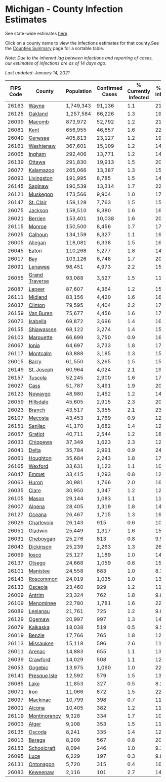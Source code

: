 # Michigan - County Infection Estimates

See state-wide estimates [here](/infections/us-mi).

Click on a county name to view the infections estimates for that county.See the [Counties Summary](/infections/summary-counties) page for a sortable table.

*Note: Due to the inherent lag between infections and reporting of cases, our estimates of infections are as of 14 days ago.*

*Last updated: January 14, 2021*

|   FIPS Code |                           County |   Population |   Confirmed Cases |   % Currently Infected |   % Total Infected |
|-------------|----------------------------------|--------------|-------------------|------------------------|--------------------|
|       26163 |                   [Wayne](wayne) |    1,749,343 |            91,136 |                    1.1 |               21.5 |
|       26125 |               [Oakland](oakland) |    1,257,584 |            66,226 |                    1.3 |               19.6 |
|       26099 |                 [Macomb](macomb) |      873,972 |            52,792 |                    1.2 |               21.6 |
|       26081 |                     [Kent](kent) |      656,955 |            46,657 |                    1.6 |               22.1 |
|       26049 |               [Genesee](genesee) |      405,813 |            23,127 |                    1.2 |               19.2 |
|       26161 |           [Washtenaw](washtenaw) |      367,601 |            15,109 |                    1.2 |               14.1 |
|       26065 |                 [Ingham](ingham) |      292,406 |            13,771 |                    1.2 |               14.6 |
|       26139 |                 [Ottawa](ottawa) |      291,830 |            19,913 |                    1.5 |               20.5 |
|       26077 |           [Kalamazoo](kalamazoo) |      265,066 |            13,387 |                    1.3 |               15.5 |
|       26093 |         [Livingston](livingston) |      191,995 |             8,785 |                    1.5 |               14.6 |
|       26145 |               [Saginaw](saginaw) |      190,539 |            13,314 |                    1.7 |               22.3 |
|       26121 |             [Muskegon](muskegon) |      173,566 |             9,904 |                    1.0 |               17.7 |
|       26147 |           [St. Clair](st.-clair) |      159,128 |             7,763 |                    1.5 |               15.7 |
|       26075 |               [Jackson](jackson) |      158,510 |             8,380 |                    1.6 |               16.8 |
|       26021 |               [Berrien](berrien) |      153,401 |            10,038 |                    1.6 |               20.8 |
|       26115 |                 [Monroe](monroe) |      150,500 |             8,456 |                    1.7 |               17.7 |
|       26025 |               [Calhoun](calhoun) |      134,159 |             8,327 |                    1.1 |               19.0 |
|       26005 |               [Allegan](allegan) |      118,081 |             6,338 |                    1.5 |               16.2 |
|       26045 |                   [Eaton](eaton) |      110,268 |             5,277 |                    1.8 |               14.7 |
|       26017 |                       [Bay](bay) |      103,126 |             6,748 |                    1.7 |               20.2 |
|       26091 |               [Lenawee](lenawee) |       98,451 |             4,973 |                    2.2 |               15.1 |
|       26055 | [Grand Traverse](grand-traverse) |       93,088 |             3,527 |                    1.5 |               11.0 |
|       26087 |                 [Lapeer](lapeer) |       87,607 |             4,364 |                    1.2 |               15.7 |
|       26111 |               [Midland](midland) |       83,156 |             4,420 |                    1.6 |               16.1 |
|       26037 |               [Clinton](clinton) |       79,595 |             4,404 |                    2.2 |               17.1 |
|       26159 |           [Van Buren](van-buren) |       75,677 |             4,456 |                    1.6 |               17.7 |
|       26073 |             [Isabella](isabella) |       69,872 |             3,696 |                    1.4 |               16.0 |
|       26155 |         [Shiawassee](shiawassee) |       68,122 |             3,274 |                    1.4 |               15.3 |
|       26103 |           [Marquette](marquette) |       66,699 |             3,750 |                    0.9 |               16.8 |
|       26067 |                   [Ionia](ionia) |       64,697 |             3,733 |                    1.8 |               17.6 |
|       26117 |             [Montcalm](montcalm) |       63,888 |             3,185 |                    1.3 |               15.0 |
|       26015 |                   [Barry](barry) |       61,550 |             3,265 |                    1.5 |               15.8 |
|       26149 |         [St. Joseph](st.-joseph) |       60,964 |             4,024 |                    2.1 |               19.4 |
|       26157 |               [Tuscola](tuscola) |       52,245 |             2,900 |                    1.6 |               17.4 |
|       26027 |                     [Cass](cass) |       51,787 |             3,491 |                    1.9 |               20.0 |
|       26123 |               [Newaygo](newaygo) |       48,980 |             2,452 |                    1.2 |               14.9 |
|       26059 |           [Hillsdale](hillsdale) |       45,605 |             2,915 |                    2.3 |               20.2 |
|       26023 |                 [Branch](branch) |       43,517 |             3,355 |                    2.1 |               23.4 |
|       26107 |               [Mecosta](mecosta) |       43,453 |             1,769 |                    0.9 |               12.1 |
|       26151 |               [Sanilac](sanilac) |       41,170 |             1,682 |                    1.4 |               12.4 |
|       26057 |               [Gratiot](gratiot) |       40,711 |             2,544 |                    1.2 |               18.7 |
|       26033 |             [Chippewa](chippewa) |       37,349 |             1,623 |                    2.3 |               12.7 |
|       26041 |                   [Delta](delta) |       35,784 |             2,991 |                    0.9 |               24.5 |
|       26061 |             [Houghton](houghton) |       35,684 |             2,243 |                    1.8 |               17.7 |
|       26165 |               [Wexford](wexford) |       33,631 |             1,123 |                    1.1 |               10.0 |
|       26047 |                   [Emmet](emmet) |       33,415 |             1,293 |                    0.8 |               12.0 |
|       26063 |                   [Huron](huron) |       30,981 |             1,766 |                    2.0 |               16.8 |
|       26035 |                   [Clare](clare) |       30,950 |             1,347 |                    1.2 |               12.8 |
|       26105 |                   [Mason](mason) |       29,144 |             1,083 |                    1.1 |               11.0 |
|       26007 |                 [Alpena](alpena) |       28,405 |             1,319 |                    1.8 |               14.7 |
|       26127 |                 [Oceana](oceana) |       26,467 |             1,715 |                    1.3 |               19.6 |
|       26029 |         [Charlevoix](charlevoix) |       26,143 |               915 |                    0.6 |               10.6 |
|       26051 |               [Gladwin](gladwin) |       25,449 |             1,317 |                    1.6 |               15.4 |
|       26031 |           [Cheboygan](cheboygan) |       25,276 |               813 |                    0.8 |                9.9 |
|       26043 |           [Dickinson](dickinson) |       25,239 |             2,263 |                    1.3 |               26.4 |
|       26069 |                   [Iosco](iosco) |       25,127 |             1,189 |                    1.0 |               14.8 |
|       26137 |                 [Otsego](otsego) |       24,668 |             1,059 |                    0.6 |               15.0 |
|       26101 |             [Manistee](manistee) |       24,558 |               683 |                    1.0 |                8.3 |
|       26143 |           [Roscommon](roscommon) |       24,019 |             1,035 |                    1.0 |               13.1 |
|       26133 |               [Osceola](osceola) |       23,460 |               929 |                    1.2 |               11.9 |
|       26009 |                 [Antrim](antrim) |       23,324 |               762 |                    1.8 |                9.8 |
|       26109 |           [Menominee](menominee) |       22,780 |             1,781 |                    1.6 |               22.7 |
|       26089 |             [Leelanau](leelanau) |       21,761 |               725 |                    1.2 |                9.8 |
|       26129 |                 [Ogemaw](ogemaw) |       20,997 |               997 |                    1.3 |               14.5 |
|       26079 |             [Kalkaska](kalkaska) |       18,038 |               519 |                    0.5 |                9.5 |
|       26019 |                 [Benzie](benzie) |       17,766 |               765 |                    1.8 |               12.7 |
|       26113 |           [Missaukee](missaukee) |       15,118 |               596 |                    2.6 |               11.8 |
|       26011 |                 [Arenac](arenac) |       14,883 |               655 |                    1.1 |               13.7 |
|       26039 |             [Crawford](crawford) |       14,029 |               508 |                    1.1 |               12.5 |
|       26053 |               [Gogebic](gogebic) |       13,975 |             1,060 |                    1.0 |               22.2 |
|       26141 |     [Presque Isle](presque-isle) |       12,592 |               579 |                    1.5 |               13.9 |
|       26085 |                     [Lake](lake) |       11,853 |               327 |                    0.5 |                8.2 |
|       26071 |                     [Iron](iron) |       11,066 |               872 |                    1.5 |               22.4 |
|       26097 |             [Mackinac](mackinac) |       10,799 |               398 |                    0.7 |               11.1 |
|       26001 |                 [Alcona](alcona) |       10,405 |               382 |                    1.2 |               11.1 |
|       26119 |       [Montmorency](montmorency) |        9,328 |               334 |                    1.7 |               10.9 |
|       26003 |                   [Alger](alger) |        9,108 |               353 |                    1.5 |               11.1 |
|       26135 |                 [Oscoda](oscoda) |        8,241 |               335 |                    1.4 |               12.5 |
|       26013 |                 [Baraga](baraga) |        8,209 |               567 |                    0.8 |               20.7 |
|       26153 |       [Schoolcraft](schoolcraft) |        8,094 |               246 |                    1.0 |                9.1 |
|       26095 |                     [Luce](luce) |        6,229 |               197 |                    0.3 |                9.8 |
|       26131 |           [Ontonagon](ontonagon) |        5,720 |               315 |                    0.4 |               16.2 |
|       26083 |             [Keweenaw](keweenaw) |        2,116 |               101 |                    2.7 |               14.5 |